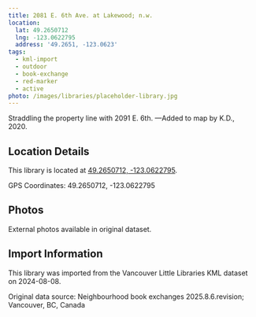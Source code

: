 ```yaml
---
title: 2081 E. 6th Ave. at Lakewood; n.w.
location:
  lat: 49.2650712
  lng: -123.0622795
  address: '49.2651, -123.0623'
tags:
  - kml-import
  - outdoor
  - book-exchange
  - red-marker
  - active
photo: /images/libraries/placeholder-library.jpg
---
```

Straddling the property line with 2091 E. 6th.
—Added to map by K.D., 2020. 

## Location Details

This library is located at [49.2650712, -123.0622795](https://www.google.com/maps?q=49.2650712,-123.0622795).

GPS Coordinates: 49.2650712, -123.0622795

## Photos

External photos available in original dataset.

## Import Information

This library was imported from the Vancouver Little Libraries KML dataset on 2024-08-08.

Original data source: Neighbourhood book exchanges 2025.8.6.revision; Vancouver, BC, Canada
